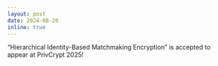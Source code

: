 ```yaml
---
layout: post
date: 2024-08-20
inline: true
---
```


“Hierarchical Identity-Based Matchmaking Encryption” is accepted to appear at PrivCrypt 2025!
